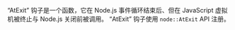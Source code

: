 
“AtExit” 钩子是一个函数，它在 Node.js 事件循环结束后、但在 JavaScript 虚拟机被终止与 Node.js 关闭前被调用。
“AtExit” 钩子使用 `node::AtExit` API 注册。

